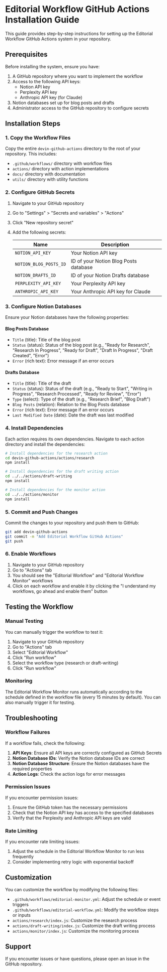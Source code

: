 # Editorial Workflow GitHub Actions Installation Guide

This guide provides step-by-step instructions for setting up the Editorial Workflow GitHub Actions system in your repository.

## Prerequisites

Before installing the system, ensure you have:

1. A GitHub repository where you want to implement the workflow
2. Access to the following API keys:
   - Notion API key
   - Perplexity API key
   - Anthropic API key (for Claude)
3. Notion databases set up for blog posts and drafts
4. Administrator access to the GitHub repository to configure secrets

## Installation Steps

### 1. Copy the Workflow Files

Copy the entire `devin-github-actions` directory to the root of your repository. This includes:

- `.github/workflows/` directory with workflow files
- `actions/` directory with action implementations
- `docs/` directory with documentation
- `utils/` directory with utility functions

### 2. Configure GitHub Secrets

1. Navigate to your GitHub repository
2. Go to "Settings" > "Secrets and variables" > "Actions"
3. Click "New repository secret"
4. Add the following secrets:

   | Name | Description |
   |------|-------------|
   | `NOTION_API_KEY` | Your Notion API key |
   | `NOTION_BLOG_POSTS_ID` | ID of your Notion Blog Posts database |
   | `NOTION_DRAFTS_ID` | ID of your Notion Drafts database |
   | `PERPLEXITY_API_KEY` | Your Perplexity API key |
   | `ANTHROPIC_API_KEY` | Your Anthropic API key for Claude |

### 3. Configure Notion Databases

Ensure your Notion databases have the following properties:

#### Blog Posts Database

- `Title` (title): Title of the blog post
- `Status` (status): Status of the blog post (e.g., "Ready for Research", "Research In Progress", "Ready for Draft", "Draft In Progress", "Draft Created", "Error")
- `Error` (rich text): Error message if an error occurs

#### Drafts Database

- `Title` (title): Title of the draft
- `Status` (status): Status of the draft (e.g., "Ready to Start", "Writing in Progress", "Research Processed", "Ready for Review", "Error")
- `Type` (select): Type of the draft (e.g., "Research Brief", "Blog Draft")
- `Blog Posts` (relation): Relation to the Blog Posts database
- `Error` (rich text): Error message if an error occurs
- `Last Modified Date` (date): Date the draft was last modified

### 4. Install Dependencies

Each action requires its own dependencies. Navigate to each action directory and install the dependencies:

```bash
# Install dependencies for the research action
cd devin-github-actions/actions/research
npm install

# Install dependencies for the draft writing action
cd ../../actions/draft-writing
npm install

# Install dependencies for the monitor action
cd ../../actions/monitor
npm install
```

### 5. Commit and Push Changes

Commit the changes to your repository and push them to GitHub:

```bash
git add devin-github-actions
git commit -m "Add Editorial Workflow GitHub Actions"
git push
```

### 6. Enable Workflows

1. Navigate to your GitHub repository
2. Go to "Actions" tab
3. You should see the "Editorial Workflow" and "Editorial Workflow Monitor" workflows
4. Click on each workflow and enable it by clicking the "I understand my workflows, go ahead and enable them" button

## Testing the Workflow

### Manual Testing

You can manually trigger the workflow to test it:

1. Navigate to your GitHub repository
2. Go to "Actions" tab
3. Select "Editorial Workflow"
4. Click "Run workflow"
5. Select the workflow type (research or draft-writing)
6. Click "Run workflow"

### Monitoring

The Editorial Workflow Monitor runs automatically according to the schedule defined in the workflow file (every 15 minutes by default). You can also manually trigger it for testing.

## Troubleshooting

### Workflow Failures

If a workflow fails, check the following:

1. **API Keys**: Ensure all API keys are correctly configured as GitHub Secrets
2. **Notion Database IDs**: Verify the Notion database IDs are correct
3. **Notion Database Structure**: Ensure the Notion databases have the required properties
4. **Action Logs**: Check the action logs for error messages

### Permission Issues

If you encounter permission issues:

1. Ensure the GitHub token has the necessary permissions
2. Check that the Notion API key has access to the specified databases
3. Verify that the Perplexity and Anthropic API keys are valid

### Rate Limiting

If you encounter rate limiting issues:

1. Adjust the schedule in the Editorial Workflow Monitor to run less frequently
2. Consider implementing retry logic with exponential backoff

## Customization

You can customize the workflow by modifying the following files:

- `.github/workflows/editorial-monitor.yml`: Adjust the schedule or event triggers
- `.github/workflows/editorial-workflow.yml`: Modify the workflow steps or inputs
- `actions/research/index.js`: Customize the research process
- `actions/draft-writing/index.js`: Customize the draft writing process
- `actions/monitor/index.js`: Customize the monitoring process

## Support

If you encounter issues or have questions, please open an issue in the GitHub repository.
